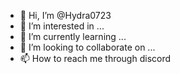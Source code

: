- 👋 Hi, I’m @Hydra0723
- 👀 I’m interested in ...
- 🌱 I’m currently learning ...
- 💞️ I’m looking to collaborate on ...
- 📫 How to reach me through discord 


<!---
Hydra0723/Hydra0723 is a ✨ special ✨ repository because its `README.md` (this file) appears on your GitHub profile.
You can click the Preview link to take a look at your changes.
--->

